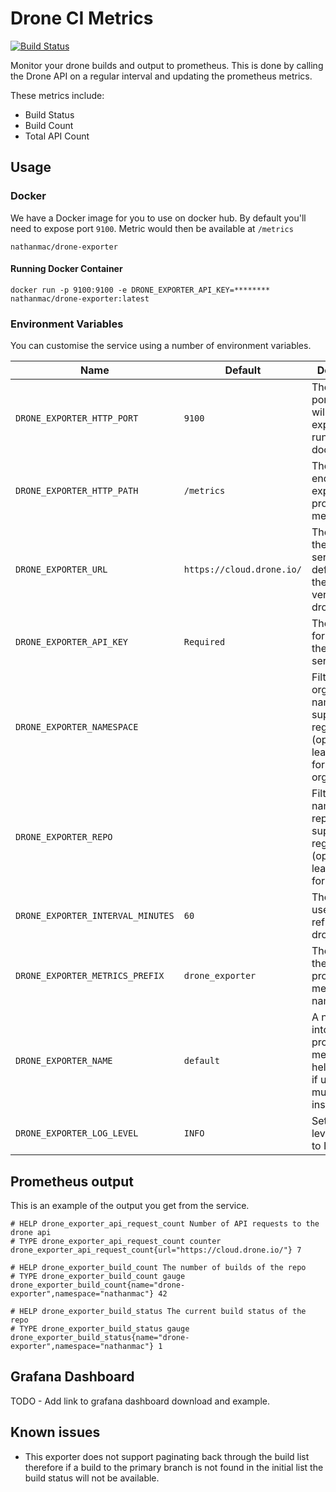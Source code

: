 # Drone CI Metrics

[![Build Status](https://cloud.drone.io/api/badges/nathanmac/drone-exporter/status.svg)](https://cloud.drone.io/nathanmac/drone-exporter)

Monitor your drone builds and output to prometheus. This is done by calling the Drone API on a regular interval and updating the prometheus metrics.

These metrics include:

- Build Status
- Build Count
- Total API Count

## Usage

### Docker

We have a Docker image for you to use on docker hub. By default you'll need to expose port `9100`. Metric would then be available at `/metrics`

```
nathanmac/drone-exporter
```

#### Running Docker Container

```
docker run -p 9100:9100 -e DRONE_EXPORTER_API_KEY=******** nathanmac/drone-exporter:latest
```

### Environment Variables

You can customise the service using a number of environment variables.

| Name                              | Default                    | Description                                                                               |
|-----------------------------------|----------------------------|-------------------------------------------------------------------------------------------|
| `DRONE_EXPORTER_HTTP_PORT`        | `9100`                     | The HTTP port that you will need to expose if running in docker                           |
| `DRONE_EXPORTER_HTTP_PATH`        | `/metrics`                 | The HTTP endpoint to to expose prometheus metrics on                                      |
| `DRONE_EXPORTER_URL`              | `https://cloud.drone.io/`  | The URL of the drone service, defaults to the cloud version of drone.io                   |
| `DRONE_EXPORTER_API_KEY`          | `Required`                 | The API Key for accessing the drone service                                               |
| `DRONE_EXPORTER_NAMESPACE`        |                            | Filter by organisation name, supports regex (optional, leave empty for all organisations) |
| `DRONE_EXPORTER_REPO`             |                            | Filter by the name of the repo, supports regex (optional, leave empty for all repos)      |
| `DRONE_EXPORTER_INTERVAL_MINUTES` | `60`                       | The interval used to refresh the drone metrics                                            |
| `DRONE_EXPORTER_METRICS_PREFIX`   | `drone_exporter`           | The prefix for the prometheus metrics names                                               |
| `DRONE_EXPORTER_NAME`             | `default`                  | A name to put into prometheus metric keys to help identify, if using multiple instances   |
| `DRONE_EXPORTER_LOG_LEVEL`        | `INFO`                     | Set the log level, defaults to INFO                                                       |

## Prometheus output

This is an example of the output you get from the service.

```
# HELP drone_exporter_api_request_count Number of API requests to the drone api
# TYPE drone_exporter_api_request_count counter
drone_exporter_api_request_count{url="https://cloud.drone.io/"} 7

# HELP drone_exporter_build_count The number of builds of the repo
# TYPE drone_exporter_build_count gauge
drone_exporter_build_count{name="drone-exporter",namespace="nathanmac"} 42

# HELP drone_exporter_build_status The current build status of the repo
# TYPE drone_exporter_build_status gauge
drone_exporter_build_status{name="drone-exporter",namespace="nathanmac"} 1
```

## Grafana Dashboard

TODO - Add link to grafana dashboard download and example.

## Known issues

- This exporter does not support paginating back through the build list therefore if a build to the primary branch is not 
  found in the initial list the build status will not be available.

